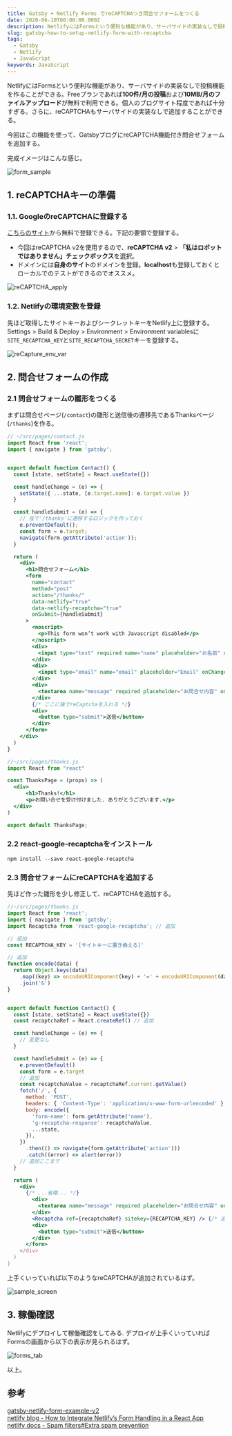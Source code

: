 ```yaml
---
title: Gatsby + Netlify Forms でreCAPTCHAつき問合せフォームをつくる
date: 2020-06-10T00:00:00.000Z
description: NetlifyにはFormsという便利な機能があり、サーバサイドの実装なしで投稿機能を作ることができる。今回はこの機能を使って、Gatsbyブログに問合せフォームを追加する。ついでにスパム防止のためのreCAPTCHA機能もつける。
slug: gatsby-how-to-setup-netlify-form-with-recaptcha
tags: 
  - Gatsby
  - Netlify
  - JavaScript
keywords: JavaScript
---
```


NetlifyにはFormsという便利な機能があり、サーバサイドの実装なしで投稿機能を作ることができる。Freeプランであれば**100件/月の投稿**および**10MB/月のファイルアップロード**が無料で利用できる。個人のブログサイト程度であれば十分すぎる。さらに、reCAPTCHAもサーバサイドの実装なしで追加することができる。

今回はこの機能を使って、GatsbyブログにreCAPTCHA機能付き問合せフォームを追加する。

完成イメージはこんな感じ。

![form_sample](form_sample.png)

## 1. reCAPTCHAキーの準備
### 1.1. GoogleのreCAPTCHAに登録する
[こちらのサイト](https://www.google.com/recaptcha/intro/v3.html)から無料で登録できる。下記の要領で登録する。

- 今回はreCAPTCHA v2を使用するので、**reCAPTCHA v2** > **「私はロボットではありません」チェックボックス**を選択。
- ドメインには**自身のサイト**のドメインを登録。**localhost**も登録しておくとローカルでのテストができるのでオススメ。

![reCAPTCHA_apply](reCAPTCHA_apply.png)

### 1.2. Netlifyの環境変数を登録
先ほど取得したサイトキーおよびシークレットキーをNetlify上に登録する。Settings > Build & Deploy > Environment > Environment variablesに`SITE_RECAPTCHA_KEY`と`SITE_RECAPTCHA_SECRET`キーを登録する。

![reCapture_env_var](reCapture_env_var.png)

<adsense></adsense>

## 2. 問合せフォームの作成


### 2.1 問合せフォームの雛形をつくる
まずは問合せページ(`/contact`)の雛形と送信後の遷移先であるThanksページ(`/thanks`)を作る。


```jsx
// ~/src/pages/contact.js
import React from 'react';
import { navigate } from 'gatsby';


export default function Contact() {
  const [state, setState] = React.useState({})

  const handleChange = (e) => {
    setState({ ...state, [e.target.name]: e.target.value })
  }

  const handleSubmit = (e) => {
    // 仮で'/thanks'に遷移するロジックを作っておく
    e.preventDefault();
    const form = e.target;
    navigate(form.getAttribute('action'));
  }

  return (
    <div>
      <h1>問合せフォーム</h1>
      <form
        name="contact"
        method="post"
        action="/thanks/"
        data-netlify="true"
        data-netlify-recaptcha="true"
        onSubmit={handleSubmit}
      >
        <noscript>
          <p>This form won’t work with Javascript disabled</p>
        </noscript>
        <div>
          <input type="text" required name="name" placeholder="お名前" onChange={handleChange} />
        </div>
        <div>
          <input type="email" name="email" placeholder="Email" onChange={handleChange} />
        </div>
        <div>
          <textarea name="message" required placeholder="お問合せ内容" onChange={handleChange} />
        </div>
        {/* ここに後でreCaptchaを入れる */}
        <div>
          <button type="submit">送信</button>
        </div>
      </form>
    </div>
  )
}
```


```jsx
//~/src/pages/thanks.js
import React from "react"

const ThanksPage = (props) => (
  <div>
      <h1>Thanks!</h1>
      <p>お問い合せを受け付けました. ありがとうございます.</p>
  </div>
)

export default ThanksPage;
```

### 2.2 react-google-recaptchaをインストール
```shell
npm install --save react-google-recaptcha
```

### 2.3 問合せフォームにreCAPTCHAを追加する
先ほど作った雛形を少し修正して、reCAPTCHAを追加する。


```jsx
//~/src/pages/thanks.js
import React from 'react';
import { navigate } from 'gatsby';
import Recaptcha from 'react-google-recaptcha'; // 追加

// 追加
const RECAPTCHA_KEY = '[サイトキーに置き換える]'

// 追加
function encode(data) {
  return Object.keys(data)
    .map((key) => encodeURIComponent(key) + '=' + encodeURIComponent(data[key]))
    .join('&')
}


export default function Contact() {
  const [state, setState] = React.useState({})
  const recaptchaRef = React.createRef() // 追加

  const handleChange = (e) => {
    // 変更なし
  }

  const handleSubmit = (e) => {
    e.preventDefault()
    const form = e.target
    // 追加
    const recaptchaValue = recaptchaRef.current.getValue()
    fetch('/', {
      method: 'POST',
      headers: { 'Content-Type': 'application/x-www-form-urlencoded' },
      body: encode({
        'form-name': form.getAttribute('name'),
        'g-recaptcha-response': recaptchaValue,
        ...state,
      }),
    })
      .then(() => navigate(form.getAttribute('action')))
      .catch((error) => alert(error))
    // 追加ここまで
  }

  return (
    <div>
      {/* ...省略... */}
        <div>
          <textarea name="message" required placeholder="お問合せ内容" onChange={handleChange} />
        </div>
        <Recaptcha ref={recaptchaRef} sitekey={RECAPTCHA_KEY} /> {/* 追加 */}
        <div>
          <button type="submit">送信</button>
        </div>
      </form>
    </div>
  )
}
```

上手くいっていれば以下のようなreCAPTCHAが追加されているはず。

![sample_screen](sample_screen.png)

<adsense></adsense>

## 3. 稼働確認
Netlifyにデプロイして稼働確認をしてみる.
デプロイが上手くいっていればFormsの画面から以下の表示が見られるはず。

![forms_tab](forms_tab.png)

以上。

## 参考
[gatsby-netlify-form-example-v2](https://github.com/sw-yx/gatsby-netlify-form-example-v2)  
[netlify blog - How to Integrate Netlify’s Form Handling in a React App](https://www.netlify.com/blog/2017/07/20/how-to-integrate-netlifys-form-handling-in-a-react-app/)  
[netlify docs - Spam filters#Extra spam prevention](https://docs.netlify.com/forms/spam-filters/#extra-spam-prevention)  